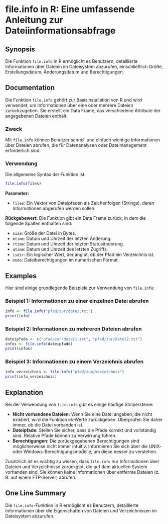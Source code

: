 <!--
Meta Description: # file.info in R: Eine umfassende Anleitung zur Dateiinformationsabfrage ## Synopsis Die Funktion `file.info` in R ermöglicht es Benutzern, detaillier...
Meta Keywords: die, info, file, informationen, dateien
-->

# file.info in R: Eine umfassende Anleitung zur Dateiinformationsabfrage

## Synopsis
Die Funktion `file.info` in R ermöglicht es Benutzern, detaillierte Informationen über Dateien im Dateisystem abzurufen, einschließlich Größe, Erstellungsdatum, Änderungsdatum und Berechtigungen.

## Documentation
Die Funktion `file.info` gehört zur Basisinstallation von R und wird verwendet, um Informationen über eine oder mehrere Dateien zurückzugeben. Sie erstellt ein Data Frame, das verschiedene Attribute der angegebenen Dateien enthält.

### Zweck
Mit `file.info` können Benutzer schnell und einfach wichtige Informationen über Dateien abrufen, die für Datenanalysen oder Dateimanagement erforderlich sind.

### Verwendung
Die allgemeine Syntax der Funktion ist:

```R
file.info(files)
```

**Parameter:**
- `files`: Ein Vektor von Dateipfaden als Zeichenfolgen (Strings), deren Informationen abgerufen werden sollen.

**Rückgabewert:**
Die Funktion gibt ein Data Frame zurück, in dem die folgende Spalten enthalten sind:
- `size`: Größe der Datei in Bytes.
- `mtime`: Datum und Uhrzeit der letzten Änderung.
- `ctime`: Datum und Uhrzeit der letzten Statusänderung.
- `atime`: Datum und Uhrzeit des letzten Zugriffs.
- `isdir`: Ein logischer Wert, der angibt, ob der Pfad ein Verzeichnis ist.
- `mode`: Dateiberechtigungen im numerischen Format.

## Examples
Hier sind einige grundlegende Beispiele zur Verwendung von `file.info`:

### Beispiel 1: Informationen zu einer einzelnen Datei abrufen
```R
info <- file.info("pfad/zur/datei.txt")
print(info)
```

### Beispiel 2: Informationen zu mehreren Dateien abrufen
```R
dateipfade <- c("pfad/zur/datei1.txt", "pfad/zur/datei2.txt")
infos <- file.info(dateipfade)
print(infos)
```

### Beispiel 3: Informationen zu einem Verzeichnis abrufen
```R
info_verzeichnis <- file.info("pfad/zum/verzeichnis")
print(info_verzeichnis)
```

## Explanation
Bei der Verwendung von `file.info` gibt es einige häufige Stolpersteine:

- **Nicht vorhandene Dateien:** Wenn Sie eine Datei angeben, die nicht existiert, wird die Funktion `NA`-Werte zurückgeben. Überprüfen Sie daher immer, ob die Datei vorhanden ist.
- **Dateipfade:** Stellen Sie sicher, dass die Pfade korrekt und vollständig sind. Relative Pfade können zu Verwirrung führen.
- **Berechtigungen:** Die zurückgegebenen Berechtigungen sind möglicherweise nicht immer intuitiv. Informieren Sie sich über die UNIX- oder Windows-Berechtigungsmodelle, um diese besser zu verstehen.

Zusätzlich ist es wichtig zu wissen, dass `file.info` nur Informationen über Dateien und Verzeichnisse zurückgibt, die auf dem aktuellen System vorhanden sind. Sie können keine Informationen über entfernte Dateien (z. B. auf einem FTP-Server) abrufen.

## One Line Summary
Die `file.info`-Funktion in R ermöglicht es Benutzern, detaillierte Informationen über die Eigenschaften von Dateien und Verzeichnissen im Dateisystem abzurufen.